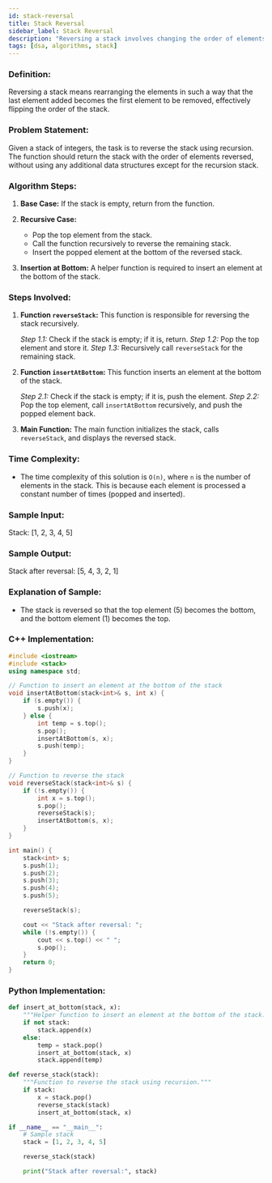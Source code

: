 ```yaml
---
id: stack-reversal
title: Stack Reversal
sidebar_label: Stack Reversal
description: "Reversing a stack involves changing the order of elements so that the bottom becomes the top and vice versa."
tags: [dsa, algorithms, stack]
---
```


### Definition:
Reversing a stack means rearranging the elements in such a way that the last element added becomes the first element to be removed, effectively flipping the order of the stack.

### Problem Statement:
Given a stack of integers, the task is to reverse the stack using recursion. The function should return the stack with the order of elements reversed, without using any additional data structures except for the recursion stack.

### Algorithm Steps:

1. **Base Case:** If the stack is empty, return from the function.
2. **Recursive Case:**
   - Pop the top element from the stack.
   - Call the function recursively to reverse the remaining stack.
   - Insert the popped element at the bottom of the reversed stack.
   
3. **Insertion at Bottom:** A helper function is required to insert an element at the bottom of the stack.

### Steps Involved:
1. **Function `reverseStack`:** This function is responsible for reversing the stack recursively.
  
   *Step 1.1:* Check if the stack is empty; if it is, return.
   *Step 1.2:* Pop the top element and store it.
   *Step 1.3:* Recursively call `reverseStack` for the remaining stack.
  
2. **Function `insertAtBottom`:** This function inserts an element at the bottom of the stack.

   *Step 2.1:* Check if the stack is empty; if it is, push the element.
   *Step 2.2:* Pop the top element, call `insertAtBottom` recursively, and push the popped element back.

3. **Main Function:** The main function initializes the stack, calls `reverseStack`, and displays the reversed stack.

### Time Complexity:
- The time complexity of this solution is `O(n)`, where `n` is the number of elements in the stack. This is because each element is processed a constant number of times (popped and inserted).

### Sample Input:
Stack: [1, 2, 3, 4, 5]

### Sample Output:
Stack after reversal: [5, 4, 3, 2, 1]

### Explanation of Sample:
- The stack is reversed so that the top element (5) becomes the bottom, and the bottom element (1) becomes the top.

### C++ Implementation:
```cpp
#include <iostream>
#include <stack>
using namespace std;

// Function to insert an element at the bottom of the stack
void insertAtBottom(stack<int>& s, int x) {
    if (s.empty()) {
        s.push(x);
    } else {
        int temp = s.top();
        s.pop();
        insertAtBottom(s, x);
        s.push(temp);
    }
}

// Function to reverse the stack
void reverseStack(stack<int>& s) {
    if (!s.empty()) {
        int x = s.top();
        s.pop();
        reverseStack(s);
        insertAtBottom(s, x);
    }
}

int main() {
    stack<int> s;
    s.push(1);
    s.push(2);
    s.push(3);
    s.push(4);
    s.push(5);

    reverseStack(s);

    cout << "Stack after reversal: ";
    while (!s.empty()) {
        cout << s.top() << " ";
        s.pop();
    }
    return 0;
}
```
### Python Implementation:
```py
def insert_at_bottom(stack, x):
    """Helper function to insert an element at the bottom of the stack."""
    if not stack:
        stack.append(x)
    else:
        temp = stack.pop()
        insert_at_bottom(stack, x)
        stack.append(temp)

def reverse_stack(stack):
    """Function to reverse the stack using recursion."""
    if stack:
        x = stack.pop()
        reverse_stack(stack)
        insert_at_bottom(stack, x)

if __name__ == "__main__":
    # Sample stack
    stack = [1, 2, 3, 4, 5]

    reverse_stack(stack)

    print("Stack after reversal:", stack)

```
